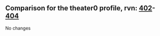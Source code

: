 ## Comparison for the theater0 profile, rvn: [402](https://github.com/PRO100KatYT/FortniteProfileRevisions/tree/main/profiles/theater0/402%20theater0.json)-[404](https://github.com/PRO100KatYT/FortniteProfileRevisions/tree/main/profiles/theater0/404%20theater0.json)

No changes

